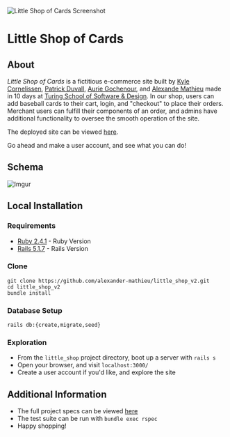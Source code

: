 ![Little Shop of Cards Screenshot](/little_shop_screenshot.png?raw=true "Little Shop of Cards Screenshot")

# Little Shop of Cards

## About

_Little Shop of Cards_ is a fictitious e-commerce site built by [Kyle Cornelissen](https://github.com/kylecornelissen), [Patrick Duvall](https://github.com/Patrick-Duvall), [Aurie Gochenour](https://github.com/Myrdden), and [Alexande Mathieu](https://github.com/alexander-mathieu) made in 10 days at [Turing School of Software & Design](https://turing.io/). In our shop, users can add baseball cards to their cart, login, and "checkout" to place their orders. Merchant users can fulfill their components of an order, and admins have additional functionality to oversee the smooth operation of the site.

The deployed site can be viewed [here](https://little-shop-of-cards.herokuapp.com/).

Go ahead and make a user account, and see what you can do!

## Schema

![Imgur](https://i.imgur.com/kEcAZdw.png)

## Local Installation

### Requirements

 * [Ruby 2.4.1](https://www.ruby-lang.org/en/downloads/) - Ruby Version
 * [Rails 5.1.7](https://rubyonrails.org/) - Rails Version

### Clone

```
git clone https://github.com/alexander-mathieu/little_shop_v2.git
cd little_shop_v2
bundle install
```

### Database Setup

```
rails db:{create,migrate,seed}
```

### Exploration

 * From the `little_shop` project directory, boot up a server with `rails s`
 * Open your browser, and visit `localhost:3000/`
 * Create a user account if you'd like, and explore the site

## Additional Information

 * The full project specs can be viewed [here](https://github.com/turingschool-projects/little_shop_v2)
 * The test suite can be run with `bundle exec rspec`
 * Happy shopping!
